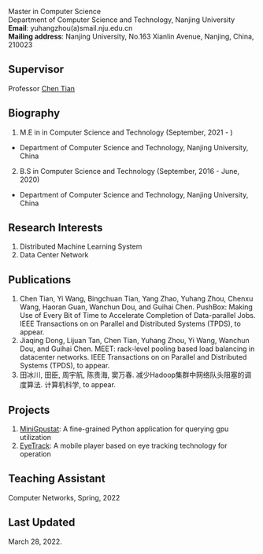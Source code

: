 Master in Computer Science  
Department of Computer Science and Technology, Nanjing University  
**Email**: yuhangzhou(a)smail.nju.edu.cn  
**Mailing address**: Nanjing University, No.163 Xianlin Avenue, Nanjing, China, 210023  


## Supervisor
Professor [Chen Tian](http://cs.nju.edu.cn/tianchen)


## Biography
1. M.E in in Computer Science and Technology (September, 2021 - )
- Department of Computer Science and Technology, Nanjing University, China

2. B.S in Computer Science and Technology (September, 2016 - June, 2020)
- Department of Computer Science and Technology, Nanjing University, China


## Research Interests
1. Distributed Machine Learning System
2. Data Center Network


## Publications
1. Chen Tian, Yi Wang, Bingchuan Tian, Yang Zhao, Yuhang Zhou, Chenxu Wang, Haoran Guan, Wanchun Dou, and Guihai Chen. PushBox: Making Use of Every Bit of Time to
Accelerate Completion of Data-parallel Jobs. IEEE Transactions on on Parallel and Distributed Systems (TPDS), to appear.
2. Jiaqing Dong, Lijuan Tan, Chen Tian, Yuhang Zhou, Yi Wang, Wanchun Dou, and Guihai Chen. MEET: rack-level pooling based load balancing in datacenter networks. IEEE Transactions on on Parallel and Distributed Systems (TPDS), to appear.
3. 田冰川, 田臣, 周宇航, 陈贵海, 窦万春. 减少Hadoop集群中网络队头阻塞的调度算法. 计算机科学, to appear.


## Projects
1. [MiniGpustat](https://github.com/njuzyh/MiniGpustat): A fine-grained Python application for querying gpu utilization
2. [EyeTrack](https://github.com/njuzyh/EyeTrack): A mobile player based on eye tracking technology for operation


## Teaching Assistant
Computer Networks, Spring, 2022


## Last Updated
March 28, 2022.
